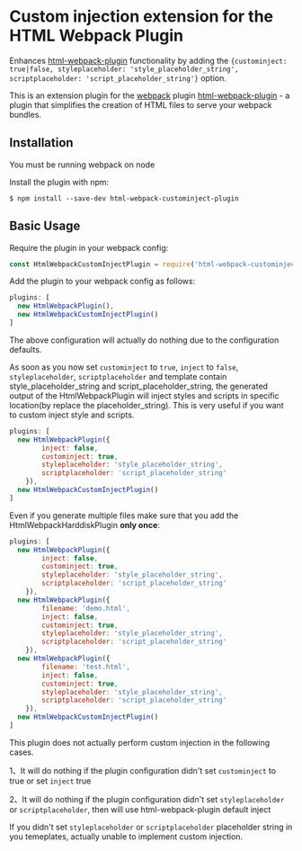 Custom injection extension for the HTML Webpack Plugin
========================================

Enhances [html-webpack-plugin](https://github.com/ampedandwired/html-webpack-plugin) functionality by adding the 
`{custominject: true|false, styleplaceholder: 'style_placeholder_string', scriptplaceholder: 'script_placeholder_string'}`
option.

This is an extension plugin for the [webpack](http://webpack.github.io) plugin [html-webpack-plugin](https://github.com/ampedandwired/html-webpack-plugin) - a plugin that simplifies the creation of HTML files to serve your webpack bundles.

Installation
------------
You must be running webpack on node

Install the plugin with npm:
```shell
$ npm install --save-dev html-webpack-custominject-plugin
```

Basic Usage
-----------
Require the plugin in your webpack config:

```javascript
const HtmlWebpackCustomInjectPlugin = require('html-webpack-custominject-plugin');
```

Add the plugin to your webpack config as follows:

```javascript
plugins: [
  new HtmlWebpackPlugin(),
  new HtmlWebpackCustomInjectPlugin()
]  
```
The above configuration will actually do nothing due to the configuration defaults.

As soon as you now set `custominject` to `true`, `inject` to `false`, `styleplaceholder`, `scriptplaceholder` and template contain style_placeholder_string and script_placeholder_string, the generated output of the HtmlWebpackPlugin will
inject styles and scripts in specific location(by replace the placeholder_string). This is very useful if you want to custom inject style and scripts.
```javascript
plugins: [
  new HtmlWebpackPlugin({
		inject: false,
		custominject: true,
		styleplaceholder: 'style_placeholder_string',
		scriptplaceholder: 'script_placeholder_string'
	}),
  new HtmlWebpackCustomInjectPlugin()
]  
```
Even if you generate multiple files make sure that you add the HtmlWebpackHarddiskPlugin **only once**:

```javascript
plugins: [
  new HtmlWebpackPlugin({
		inject: false,
		custominject: true,
		styleplaceholder: 'style_placeholder_string',
		scriptplaceholder: 'script_placeholder_string'
	}),
  new HtmlWebpackPlugin({
		filename: 'demo.html',
		inject: false,
		custominject: true,
		styleplaceholder: 'style_placeholder_string',
		scriptplaceholder: 'script_placeholder_string'
	}),
  new HtmlWebpackPlugin({
		filename: 'test.html',		
		inject: false,
		custominject: true,
		styleplaceholder: 'style_placeholder_string',
		scriptplaceholder: 'script_placeholder_string'
	}),
  new HtmlWebpackCustomInjectPlugin()
]  
```

This plugin does not actually perform custom injection in the following cases.

1、It will do nothing if the plugin configuration didn't set `custominject` to true or set `inject` true

2、It will do nothing if the plugin configuration didn't set `styleplaceholder` or `scriptplaceholder`, then will use html-webpack-plugin default inject


If you didn't set `styleplaceholder` or `scriptplaceholder` placeholder string in you temeplates, actually unable to implement custom injection.
